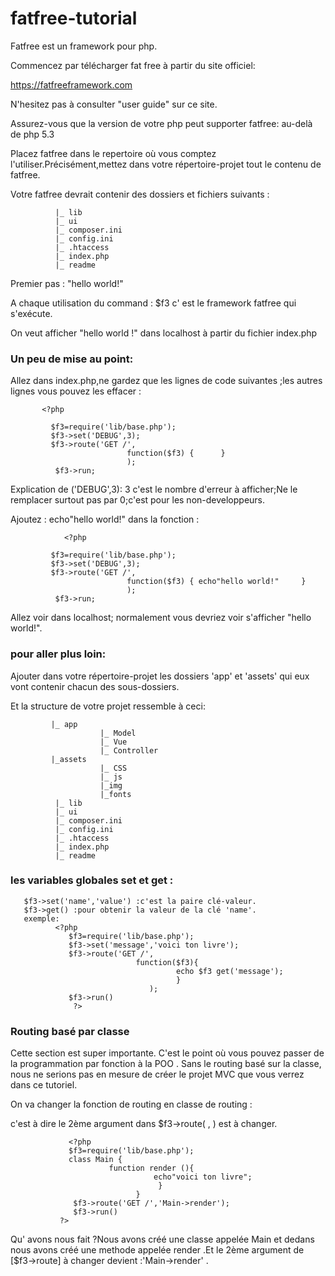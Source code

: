 # fatfree-tutorial
Fatfree est un framework pour php.

Commencez par télécharger fat free à partir du site officiel:

 https://fatfreeframework.com

N'hesitez pas à consulter "user guide" sur ce site.

Assurez-vous que la version de votre php peut supporter fatfree: au-delà de php 5.3

Placez fatfree dans le repertoire où vous comptez l'utiliser.Précisément,mettez dans votre répertoire-projet tout le contenu de fatfree.

Votre fatfree devrait contenir des dossiers et fichiers suivants :

              |_ lib
              |_ ui 
              |_ composer.ini
              |_ config.ini
              |_ .htaccess
              |_ index.php
              |_ readme 

Premier pas : "hello world!"

A chaque utilisation du command : $f3 c' est le framework fatfree qui s'exécute.

On veut afficher "hello world !" dans localhost à partir du fichier index.php

### Un peu de mise au point:

Allez dans index.php,ne gardez que les lignes de code suivantes ;les autres lignes vous pouvez les effacer :

           <?php

             $f3=require('lib/base.php');
             $f3->set('DEBUG',3);
             $f3->route('GET /',
                              function($f3) {      }
                              );
              $f3->run;  
Explication de ('DEBUG',3): 3 c'est le nombre d'erreur à afficher;Ne le remplacer surtout pas par 0;c'est pour les non-developpeurs. 

Ajoutez : echo"hello world!" dans la fonction :

                <?php

             $f3=require('lib/base.php');
             $f3->set('DEBUG',3);
             $f3->route('GET /',
                              function($f3) { echo"hello world!"     }
                              );
              $f3->run;  

Allez voir dans localhost; normalement vous devriez voir s'afficher "hello world!".

### pour aller plus loin:

Ajouter dans votre répertoire-projet les dossiers 'app' et 'assets' qui eux vont contenir chacun des sous-dossiers.

Et la structure de votre projet ressemble à ceci:

             |_ app
                        |_ Model
                        |_ Vue
                        |_ Controller 
             |_assets
                        |_ CSS
                        |_ js
                        |_img
                        |_fonts
              |_ lib
              |_ ui 
              |_ composer.ini
              |_ config.ini
              |_ .htaccess
              |_ index.php
              |_ readme 
### les variables globales set et get :

       $f3->set('name','value') :c'est la paire clé-valeur.
       $f3->get() :pour obtenir la valeur de la clé 'name'.
       exemple:
              <?php
                 $f3=require('lib/base.php');
                 $f3->set('message','voici ton livre');
                 $f3->route('GET /',
                                function($f3){
                                         echo $f3 get('message');
                                         }
                                   );
                 $f3->run()
                  ?>

### Routing basé par classe

Cette section est super importante. C'est le point où vous pouvez passer de la programmation par fonction à la POO . Sans le routing basé sur la classe, nous ne serions pas en mesure de créer le projet MVC que vous verrez dans ce tutoriel.

On va changer la fonction de routing en classe de routing :

c'est à dire le 2ème argument dans $f3->route( , ) est à changer.

                 <?php
                 $f3=require('lib/base.php');
                 class Main {
                          function render (){
                                    echo"voici ton livre";
                                     }
                                }
                  $f3->route('GET /','Main->render');
                  $f3->run()
               ?>

Qu' avons nous fait ?Nous avons créé une classe appelée Main et dedans nous avons créé une methode appelée render .Et le 2ème argument de [$f3->route] à changer devient :'Main->render' .
